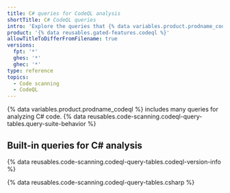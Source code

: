 ```yaml
---
title: C# queries for CodeQL analysis
shortTitle: C# CodeQL queries
intro: 'Explore the queries that {% data variables.product.prodname_codeql %} uses to analyze code written in C# when you select the `default` or the `security-extended` query suite.'
product: '{% data reusables.gated-features.codeql %}'
allowTitleToDifferFromFilename: true
versions:
  fpt: '*'
  ghes: '*'
  ghec: '*'
type: reference
topics:
  - Code scanning
  - CodeQL
---
```


{% data variables.product.prodname_codeql %} includes many queries for analyzing C# code. {% data reusables.code-scanning.codeql-query-tables.query-suite-behavior %}

## Built-in queries for C# analysis

{% data reusables.code-scanning.codeql-query-tables.codeql-version-info %}

{% data reusables.code-scanning.codeql-query-tables.csharp %}
